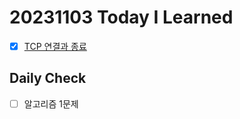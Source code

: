 # 20231103 Today I Learned
- [X] [TCP 연결과 종료](../../Network/TCP_connection.md)

## Daily Check
- [ ] 알고리즘 1문제